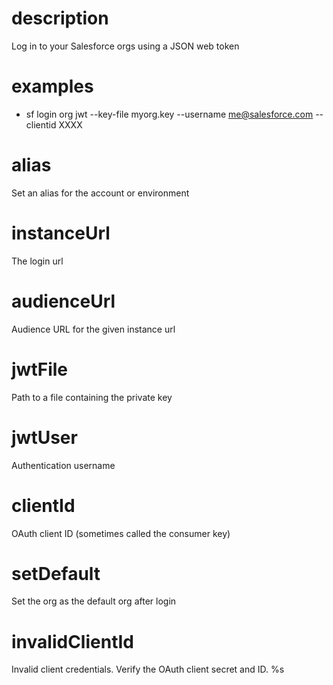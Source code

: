# description

Log in to your Salesforce orgs using a JSON web token

# examples

- sf login org jwt --key-file myorg.key --username me@salesforce.com --clientid XXXX

# alias

Set an alias for the account or environment

# instanceUrl

The login url

# audienceUrl

Audience URL for the given instance url

# jwtFile

Path to a file containing the private key

# jwtUser

Authentication username

# clientId

OAuth client ID (sometimes called the consumer key)

# setDefault

Set the org as the default org after login

# invalidClientId

Invalid client credentials. Verify the OAuth client secret and ID. %s
